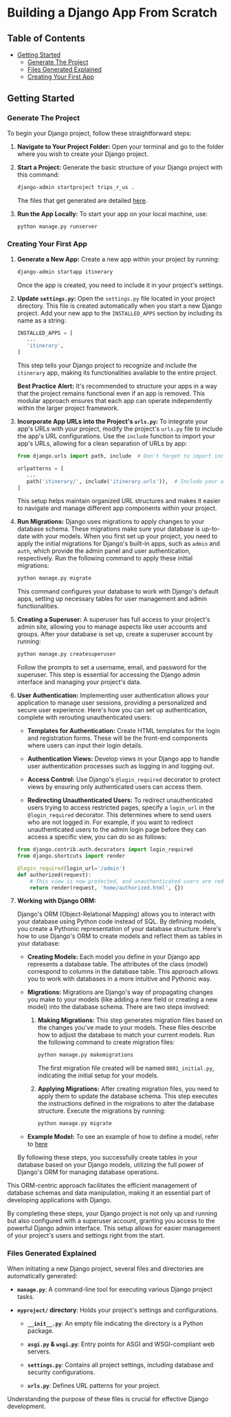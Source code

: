# Building a Django App From Scratch

## Table of Contents

- [Getting Started](#getting-started)
  - [Generate The Project](#generate-the-project)
  - [Files Generated Explained](#files-generated-explained)
  - [Creating Your First App](#creating-your-first-app)

## Getting Started

### Generate The Project

To begin your Django project, follow these straightforward steps:

1. **Navigate to Your Project Folder:** Open your terminal and go to the folder where you wish to create your Django project.

2. **Start a Project:** Generate the basic structure of your Django project with this command:

   ```bash
   django-admin startproject trips_r_us .
   ```

   The files that get generated are detailed [here](#files-generated-explained).

3. **Run the App Locally:** To start your app on your local machine, use:
   ```bash
   python manage.py runserver
   ```

### Creating Your First App

1. **Generate a New App:** Create a new app within your project by running:

   ```bash
   django-admin startapp itinerary
   ```

   Once the app is created, you need to include it in your project's settings.

2. **Update `settings.py`:** Open the `settings.py` file located in your project directory. This file is created automatically when you start a new Django project. Add your new app to the `INSTALLED_APPS` section by including its name as a string:

   ```python
   INSTALLED_APPS = [
      ...
      'itinerary',
   ]
   ```

   This step tells your Django project to recognize and include the `itinerary` app, making its functionalities available to the entire project.

   **Best Practice Alert:** It's recommended to structure your apps in a way that the project remains functional even if an app is removed. This modular approach ensures that each app can operate independently within the larger project framework.

3. **Incorporate App URLs into the Project's `urls.py`:** To integrate your app's URLs with your project, modify the project's `urls.py` file to include the app's URL configurations. Use the `include` function to import your app's URLs, allowing for a clean separation of URLs by app:

   ```python
   from django.urls import path, include  # Don't forget to import include

   urlpatterns = [
      ...
      path('itinerary/', include('itinerary.urls')),  # Include your app's URLs
   ]
   ```

   This setup helps maintain organized URL structures and makes it easier to navigate and manage different app components within your project.

4. **Run Migrations:**
   Django uses migrations to apply changes to your database schema. These migrations make sure your database is up-to-date with your models. When you first set up your project, you need to apply the initial migrations for Django's built-in apps, such as `admin` and `auth`, which provide the admin panel and user authentication, respectively. Run the following command to apply these initial migrations:

   ```python
   python manage.py migrate
   ```

   This command configures your database to work with Django's default apps, setting up necessary tables for user management and admin functionalities.

5. **Creating a Superuser:**
   A superuser has full access to your project's admin site, allowing you to manage aspects like user accounts and groups. After your database is set up, create a superuser account by running:
   ```python
   python manage.py createsuperuser
   ```
   Follow the prompts to set a username, email, and password for the superuser. This step is essential for accessing the Django admin interface and managing your project's data.


6. **User Authentication:**
   Implementing user authentication allows your application to manage user sessions, providing a personalized and secure user experience. Here's how you can set up authentication, complete with rerouting unauthenticated users:

   - **Templates for Authentication:** Create HTML templates for the login and registration forms. These will be the front-end components where users can input their login details.

   - **Authentication Views:** Develop views in your Django app to handle user authentication processes such as logging in and logging out.

   - **Access Control:** Use Django's `@login_required` decorator to protect views by ensuring only authenticated users can access them.

   - **Redirecting Unauthenticated Users:** To redirect unauthenticated users trying to access restricted pages, specify a `login_url` in the `@login_required` decorator. This determines where to send users who are not logged in. For example, if you want to redirect unauthenticated users to the admin login page before they can access a specific view, you can do so as follows:

   ```python
   from django.contrib.auth.decorators import login_required
   from django.shortcuts import render

   @login_required(login_url='/admin')
   def authorized(request):
       # This view is now protected, and unauthenticated users are redirected.
       return render(request, 'home/authorized.html', {})
   ```


7. **Working with Django ORM:**

   Django's ORM (Object-Relational Mapping) allows you to interact with your database using Python code instead of SQL. By defining models, you create a Pythonic representation of your database structure. Here's how to use Django's ORM to create models and reflect them as tables in your database:

   - **Creating Models:** Each model you define in your Django app represents a database table. The attributes of the class (model) correspond to columns in the database table. This approach allows you to work with databases in a more intuitive and Pythonic way.

   - **Migrations:** Migrations are Django's way of propagating changes you make to your models (like adding a new field or creating a new model) into the database schema. There are two steps involved:
       1. **Making Migrations:** This step generates migration files based on the changes you've made to your models. These files describe how to adjust the database to match your current models. Run the following command to create migration files:
          ```python
          python manage.py makemigrations
          ```
          The first migration file created will be named `0001_initial.py`, indicating the initial setup for your models.

       2. **Applying Migrations:** After creating migration files, you need to apply them to update the database schema. This step executes the instructions defined in the migrations to alter the database structure. Execute the migrations by running:
          ```python
          python manage.py migrate
          ```

   - **Example Model:** To see an example of how to define a model, refer to [here](../smartnotes/notes/models.py)

   By following these steps, you successfully create tables in your database based on your Django models, utilizing the full power of Django's ORM for managing database operations.

This ORM-centric approach facilitates the efficient management of database schemas and data manipulation, making it an essential part of developing applications with Django.




By completing these steps, your Django project is not only up and running but also configured with a superuser account, granting you access to the powerful Django admin interface. This setup allows for easier management of your project's users and settings right from the start.

### Files Generated Explained

When initiating a new Django project, several files and directories are automatically generated:

- **`manage.py`**: A command-line tool for executing various Django project tasks.

- **`myproject/` directory**: Holds your project's settings and configurations.

  - **`__init__.py`**: An empty file indicating the directory is a Python package.

  - **`asgi.py` & `wsgi.py`**: Entry points for ASGI and WSGI-compliant web servers.

  - **`settings.py`**: Contains all project settings, including database and security configurations.

  - **`urls.py`**: Defines URL patterns for your project.

Understanding the purpose of these files is crucial for effective Django development.
